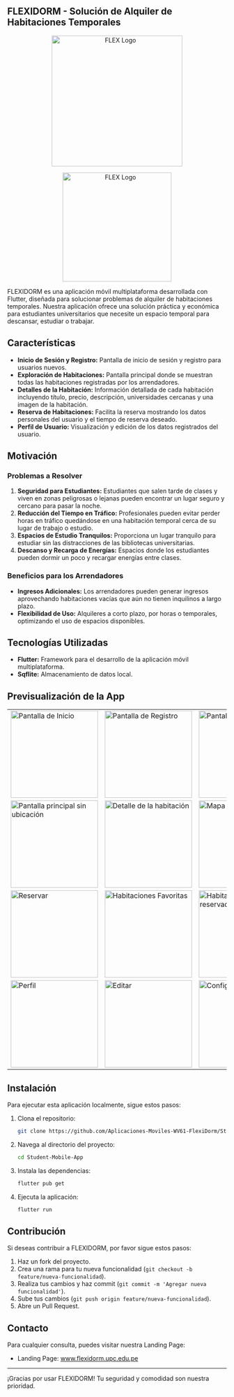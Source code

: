 ## FLEXIDORM - Solución de Alquiler de Habitaciones Temporales

<p align="center"> 
<img src="https://i.postimg.cc/0NWYJ5WQ/logoApp.png" alt="FLEX Logo" width="300"/> </p>

<p align="center"> 
<img src="https://i.postimg.cc/C5PrMbsg/logo.png" alt="FLEX Logo" width="250"/> </p>

FLEXIDORM es una aplicación móvil multiplataforma desarrollada con Flutter, diseñada para solucionar problemas de alquiler de habitaciones temporales. Nuestra aplicación ofrece una solución práctica y económica para estudiantes universitarios que necesite un espacio temporal para descansar, estudiar o trabajar.

## Características

- **Inicio de Sesión y Registro:** Pantalla de inicio de sesión y registro para usuarios nuevos.
- **Exploración de Habitaciones:** Pantalla principal donde se muestran todas las habitaciones registradas por los arrendadores.
- **Detalles de la Habitación:** Información detallada de cada habitación incluyendo título, precio, descripción, universidades cercanas y una imagen de la habitación.
- **Reserva de Habitaciones:** Facilita la reserva mostrando los datos personales del usuario y el tiempo de reserva deseado.
- **Perfil de Usuario:** Visualización y edición de los datos registrados del usuario.

## Motivación

### Problemas a Resolver

1. **Seguridad para Estudiantes:** Estudiantes que salen tarde de clases y viven en zonas peligrosas o lejanas pueden encontrar un lugar seguro y cercano para pasar la noche.
2. **Reducción del Tiempo en Tráfico:** Profesionales pueden evitar perder horas en tráfico quedándose en una habitación temporal cerca de su lugar de trabajo o estudio.
3. **Espacios de Estudio Tranquilos:** Proporciona un lugar tranquilo para estudiar sin las distracciones de las bibliotecas universitarias.
4. **Descanso y Recarga de Energías:** Espacios donde los estudiantes pueden dormir un poco y recargar energías entre clases.

### Beneficios para los Arrendadores

- **Ingresos Adicionales:** Los arrendadores pueden generar ingresos aprovechando habitaciones vacías que aún no tienen inquilinos a largo plazo.
- **Flexibilidad de Uso:** Alquileres a corto plazo, por horas o temporales, optimizando el uso de espacios disponibles.

## Tecnologías Utilizadas

- **Flutter:** Framework para el desarrollo de la aplicación móvil multiplataforma.
- **Sqflite:** Almacenamiento de datos local.

## Previsualización de la App

<table> 
<tr> 
<td>
<img src="https://i.postimg.cc/RZmFc8rq/login.jpg" alt="Pantalla de Inicio" width="200"/>
</td> 
<td><img src="https://i.postimg.cc/Qx1CKDyR/register1.jpg" alt="Pantalla de Registro" width="200"/>
</td>
 <td><img src="https://i.postimg.cc/j5XSq8qp/Home-With-Location.jpg" alt="Pantalla Principal" width="200"/></td> 
 </tr> 
  </tr> 
 <tr> <td><img src="https://i.postimg.cc/h42tH35x/Home-Without-Location.jpg" alt="Pantalla principal sin ubicación" width="200"/>
 </td> 
 <td><img src="https://i.postimg.cc/LXXvhnCB/room-details.jpg" alt="Detalle de la habitación" width="200"/>
 </td>
 <td><img src="https://i.postimg.cc/QCdxFpHH/maps-Rooms.jpg" alt="Mapa" width="200"/></td>
 </tr> 
 </tr> 
 <tr> <td><img src="https://i.postimg.cc/wBF06hVj/reserve.jpg" alt="Reservar" width="200"/>
 </td> 
 <td><img src="https://i.postimg.cc/ncMhZYyW/favorites-Rooms.jpg" alt="Habitaciones Favoritas" width="200"/>
 </td>
 <td><img src="https://i.postimg.cc/sxHf7vhK/Reserved-Rooms.jpg" alt="Habitaciones reservadas" width="200"/></td>
 </tr> 
  </tr> 
 <tr> <td><img src="https://i.postimg.cc/3w3t5L2q/profile.jpg" alt="Perfil" width="200"/>
 </td> 
 <td><img src="https://i.postimg.cc/054XM0q6/edit-profile.jpg" alt="Editar" width="200"/>
 </td>
 <td><img src="https://i.postimg.cc/RV8V0J9Z/settings.jpg" alt="Configuraciones" width="200"/></td>
 </tr> 
 </table>

## Instalación

Para ejecutar esta aplicación localmente, sigue estos pasos:

1. Clona el repositorio:
   ```bash
   git clone https://github.com/Aplicaciones-Moviles-WV61-FlexiDorm/Student-Mobile-App.git
   ```
2. Navega al directorio del proyecto:
   ```bash
   cd Student-Mobile-App
   ```
3. Instala las dependencias:
   ```bash
   flutter pub get
   ```
4. Ejecuta la aplicación:
   ```bash
   flutter run
   ```

## Contribución

Si deseas contribuir a FLEXIDORM, por favor sigue estos pasos:

1. Haz un fork del proyecto.
2. Crea una rama para tu nueva funcionalidad (`git checkout -b feature/nueva-funcionalidad`).
3. Realiza tus cambios y haz commit (`git commit -m 'Agregar nueva funcionalidad'`).
4. Sube tus cambios (`git push origin feature/nueva-funcionalidad`).
5. Abre un Pull Request.

## Contacto

Para cualquier consulta, puedes visitar nuestra Landing Page:

- Landing Page: <a href="https://aplicaciones-moviles-wv61-flexidorm.github.io/FlexDormLandingPage/" target="_blank">www.flexidorm.upc.edu.pe</a>

---
¡Gracias por usar FLEXIDORM! Tu seguridad y comodidad son nuestra prioridad.
